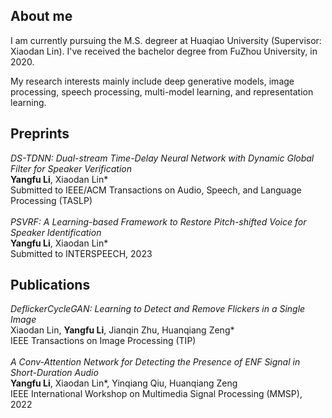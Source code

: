 <!DOCTYPE html>
<html>
<body>
<h2>About me</h2>
<p>I am currently pursuing the M.S. degreer at Huaqiao University (Supervisor: Xiaodan Lin). I've received the bachelor degree from FuZhou University, in 2020.</p>

<p>My research interests mainly include deep generative models, image processing, speech processing, multi-model learning, and representation learning.</p>
<h2>Preprints</h2>
<i>DS-TDNN: Dual-stream Time-Delay Neural Network with Dynamic Global Filter for Speaker Verification</i><br/>
<b>Yangfu Li</b>, Xiaodan Lin*<br/>
Submitted to IEEE/ACM Transactions on Audio, Speech, and Language Processing (TASLP)<br/>
<br/>
<i>PSVRF: A Learning-based Framework to Restore Pitch-shifted Voice for Speaker Identification</i><br/>
<b>Yangfu Li</b>, Xiaodan Lin*<br/>
Submitted to INTERSPEECH, 2023<br/>
 
<h2>Publications</h2>
<i>DeflickerCycleGAN: Learning to Detect and Remove Flickers in a Single Image</i><br/>
Xiaodan Lin, <b>Yangfu Li</b>, Jianqin Zhu, Huanqiang Zeng*<br/>
IEEE Transactions on Image Processing (TIP)<br/>
<br/>
<i>A Conv-Attention Network for Detecting the Presence of ENF Signal in Short-Duration Audio</i><br/>
<b>Yangfu Li</b>, Xiaodan Lin*, Yinqiang Qiu, Huanqiang Zeng<br/>
IEEE International Workshop on Multimedia Signal Processing (MMSP), 2022<br/>
  
</body>
</html>

